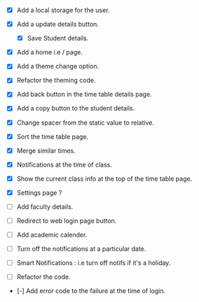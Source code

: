 - [x] Add a local storage for the user.
- [x] Add a update details button.
  - [x] Save Student details.
- [x] Add a home i.e / page.
- [x] Add a theme change option.
- [x] Refactor the theming code.
- [x] Add back button in the time table details page.
- [x] Add a copy button to the student details.
- [x] Change spacer from the static value to relative.

- [x] Sort the time table page.
- [x] Merge similar times.
- [x] Notifications at the time of class.
- [x] Show the current class info at the top of the time table page.
- [x] Settings page ?

- [ ] Add faculty details.
- [ ] Redirect to web login page button.
- [ ] Add academic calender.

- [ ] Turn off the notifications at a particular date.
- [ ] Smart Notifications : i.e turn off notifs if it's a holiday.
- [ ] Refactor the code.
- [-] Add error code to the failure at the time of login.
